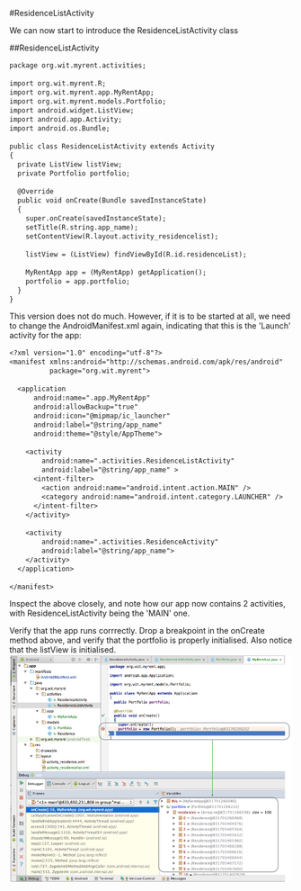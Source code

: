 #ResidenceListActivity

We can now start to introduce the ResidenceListActivity class

##ResidenceListActivity

~~~
package org.wit.myrent.activities;

import org.wit.myrent.R;
import org.wit.myrent.app.MyRentApp;
import org.wit.myrent.models.Portfolio;
import android.widget.ListView;
import android.app.Activity;
import android.os.Bundle;

public class ResidenceListActivity extends Activity
{
  private ListView listView;
  private Portfolio portfolio;

  @Override
  public void onCreate(Bundle savedInstanceState)
  {
    super.onCreate(savedInstanceState);
    setTitle(R.string.app_name);
    setContentView(R.layout.activity_residencelist);

    listView = (ListView) findViewById(R.id.residenceList);

    MyRentApp app = (MyRentApp) getApplication();
    portfolio = app.portfolio;
  }
}
~~~

This version does not do much. However, if it is to be started at all, we need to change the AndroidManifest.xml again, indicating that this is the 'Launch' activity for the app:

~~~
<?xml version="1.0" encoding="utf-8"?>
<manifest xmlns:android="http://schemas.android.com/apk/res/android"
          package="org.wit.myrent">

  <application
      android:name=".app.MyRentApp"
      android:allowBackup="true"
      android:icon="@mipmap/ic_launcher"
      android:label="@string/app_name"
      android:theme="@style/AppTheme">

    <activity
        android:name=".activities.ResidenceListActivity"
        android:label="@string/app_name" >
      <intent-filter>
        <action android:name="android.intent.action.MAIN" />
        <category android:name="android.intent.category.LAUNCHER" />
      </intent-filter>
    </activity>

    <activity
        android:name=".activities.ResidenceActivity"
        android:label="@string/app_name">
    </activity>
  </application>

</manifest>

~~~

Inspect the above closely, and note how our app now contains 2 activities, with ResidenceListActivity being the 'MAIN' one.

Verify that the app runs corrrectly. Drop a breakpoint in the onCreate method above, and verify that the portfolio is properly initialised. Also notice that the listView is initialised.
![Figure 1: Execution halted immediately following instantiation of Portfolio object](img/09.png)


